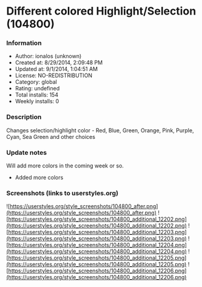 # Different colored Highlight/Selection (104800)

### Information
- Author: ionalos (unknown)
- Created at: 8/29/2014, 2:09:48 PM
- Updated at: 9/1/2014, 1:04:51 AM
- License: NO-REDISTRIBUTION
- Category: global
- Rating: undefined
- Total installs: 154
- Weekly installs: 0


### Description
Changes selection/highlight color - Red, Blue, Green, Orange, Pink, Purple, Cyan, Sea Green and other choices

### Update notes
Will add more colors in the coming week or so.

- Added more colors

### Screenshots (links to userstyles.org)
![https://userstyles.org/style_screenshots/104800_after.png](https://userstyles.org/style_screenshots/104800_after.png)
![https://userstyles.org/style_screenshots/104800_additional_12202.png](https://userstyles.org/style_screenshots/104800_additional_12202.png)
![https://userstyles.org/style_screenshots/104800_additional_12203.png](https://userstyles.org/style_screenshots/104800_additional_12203.png)
![https://userstyles.org/style_screenshots/104800_additional_12204.png](https://userstyles.org/style_screenshots/104800_additional_12204.png)
![https://userstyles.org/style_screenshots/104800_additional_12205.png](https://userstyles.org/style_screenshots/104800_additional_12205.png)
![https://userstyles.org/style_screenshots/104800_additional_12206.png](https://userstyles.org/style_screenshots/104800_additional_12206.png)

